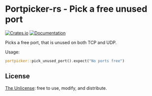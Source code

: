 # Portpicker-rs - Pick a free unused port

[![Crates.io](https://img.shields.io/crates/v/portpicker)](https://crates.io/crates/portpicker)
[![Documentation](https://docs.rs/portpicker/badge.svg)](https://docs.rs/portpicker)

Picks a free port, that is unused on both TCP and UDP.

Usage:

```rust
portpicker::pick_unused_port().expect("No ports free")
```

## License

[The Unlicense](https://unlicense.org/): free to use, modify, and distribute.
